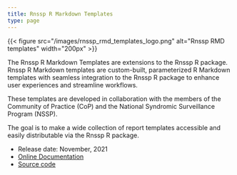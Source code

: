 ```yaml
---
title: Rnssp R Markdown Templates
type: page
---
```


{{< figure src="/images/rnssp_rmd_templates_logo.png" alt="Rnssp RMD templates" width="200px" >}}

The Rnssp R Markdown Templates are extensions to the Rnssp R package. Rnssp R Markdown templates are custom-built, parameterized R Markdown templates with seamless integration to the Rnssp R package to enhance user experiences and streamline workflows.

These templates are developed in collaboration with the members of the Community of Practice (CoP) and the National Syndromic Surveillance Program (NSSP).

The goal is to make a wide collection of report templates accessible and easily distributable via the Rnssp R package.

* Release date: November, 2021
* [Online Documentation](https://cdcgov.github.io/Rnssp-rmd-templates)
* [Source code](https://github.com/cdcgov/Rnssp-rmd-templates)
